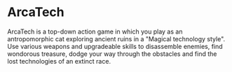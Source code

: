# ArcaTech
ArcaTech is a top-down action game in which you play as an antropomorphic cat exploring ancient ruins in a "Magical technology style".
Use various weapons and upgradeable skills to disassemble enemies, find wondorous treasure, dodge your way through the obstacles and find the lost technologies of an extinct race. 
